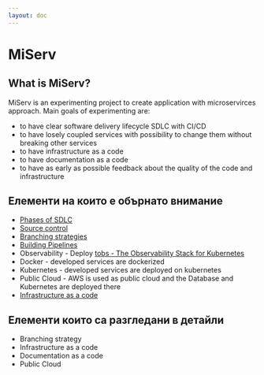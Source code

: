 ```yaml
---
layout: doc
---
```


# MiServ

## What is MiServ?

MiServ is an experimenting project to create application with microservirces
approach. Main goals of experimenting are:

- to have clear software delivery lifecycle SDLC with CI/CD
- to have losely coupled services with possibility to change them without
breaking other services
- to have infrastructure as a code
- to have documentation as a code
- to have as early as possible feedback about the quality of the code and
infrastructure

## Елементи на които е обърнато внимание

- [Phases of SDLC](/sdlc)
- [Source control](/coding)
- [Branching strategies](/coding#branching-strategy)
- [Building Pipelines](/pipelines)
- Observability - Deploy [tobs - The Observability Stack for Kubernetes](https://github.com/timescale/tobs)
- Docker - developed services are dockerized
- Kubernetes - developed services are deployed on kubernetes
- Public Cloud - AWS is used as public cloud and the Database and Kubernetes
are deployed there
- [Infrastructure as a code](/infrastructure)

## Елементи които са разгледани в детайли

- Branching strategy
- Infrastructure as a code
- Documentation as a code
- Public Cloud
